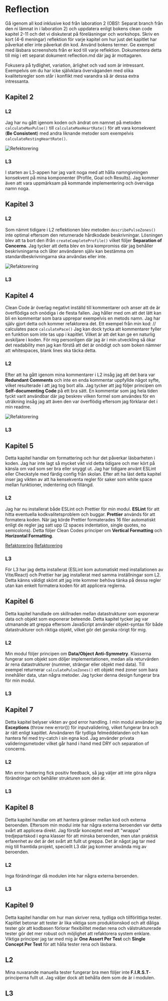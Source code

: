 # Reflection

Gå igenom all kod inklusive kod från laboration 2 (OBS!: Separat branch från den ni lämnat in i laboration 2) och uppdatera enligt bokens clean code kapitel 2-11 och det vi diskuterat på föreläsningar och workshops. Skriv en kort (4-6 meningar) reflektion för varje kapitel om hur just det kapitlet har påverkat eller inte påverkat din kod. Använd bokens termer. Ge exempel med läsbara screenshots från er kod till varje reflektion. Dokumentera detta till mig i ett separat dokument reflection.md där jag är mottagaren.

Fokusera på tydlighet, variation, ärlighet och vad som är intressant. Exempelvis om du har icke självklara överväganden med olika kvalitetsregler som står i konflikt med varandra så är dessa extra intressanta.

## Kapitel 2

### L2

Jag har nu gått igenom koden och ändrat om namnet på metoden `calculateMaxPulse()` till `calculateMaxHeartRate()` för att vara konsekvent (**Be Consistent**) med andra liknande metoder som exempelvis `calculateRestingHeartRate()`.

![Refektorering](./images/refactor-pulse-to-heartrate.png)

### L3

I starten av L3-appen har jag varit noga med att hålla namngivningen konsekvent på mina komponenter (Profile, Goal och Results). Jag kommer även att vara uppmärksam på kommande implementering och överväga namn noga.

## Kapitel 3

### L2

Som nämnt tidigare i L2 reflektionen blev metoden `describePulseZones()` inte optimal eftersom den returnerade hårdkodade beskrivningar. Lösningen blev att ta bort den ifrån `createCompleteProfile()` vilket följer **Separation of Concerns**. Jag tycker att detta blev en bra kompromiss där jag behåller beskrivningarna och låter användaren själv kan bestämma om standardbeskrivningarna ska användas eller inte.

![Refaktorering](./images/refactor-function.png)

### L3

## Kapitel 4

Clean Code är överlag negativt inställd till kommentarer och anser att de är överflödiga och onödiga i de flesta fallen. Jag håller med om att det lätt kan bli en kommentar som bara upprepar exempelvis en metods namn. Jag har själv gjort detta och kommer refaktorera det. Ett exempel från min kod:
// calculates pace
`calculatePace()`
Jag kan dock tycka att kommentarer fyller en funktion som inte tas upp i kapitlet. Vilket är att det kan ge en naturlig avskiljare i koden. För mig personligen där jag är i min utveckling så ökar det readability men jag kan förstå att det är onödigt och som boken nämner att whitespaces, blank lines ska täcka detta.

### L2

Efter att ha gått igenom mina kommentarer i L2 insåg jag att det bara var **Redundant Comments** och inte en enda kommentar uppfyllde något syfte, vilket resulterade i att jag tog bort alla. Jag tycker att jag följer principen om **Self-documenting Code** på ett bra sätt. En kommentar som jag hela tiden tyckt varit användbar där jag beskrev vilken formel som användes för en uträkning insåg jag att även den var överflödig eftersom jag förklarar det i min readme.

![Refaktorering](./images/refactor-comments.png)

### L3

## Kapitel 5

Detta kapitel handlar om formattering och hur det påverkar läsbarheten i koden. Jag har inte lagt så mycket vikt vid detta tidigare och mer kört på känsla om vad som ser bra eller snyggt ut. Jag har tidigare använt ESLint eller Checkstyle med färdig config från skolan. Efter att ha läst detta kapitel inser jag vikten av att ha kensekventa regler för saker som white space mellan funktioner, indentering och fillängd.

### L2

Jag har nu installerat både ESLint och Prettier för min modul. **ESLint** för att hitta eventuella kodkvalitetsproblem och buggar. **Prettier** används för att formatera koden. När jag körde Prettier formaterades 16 filer automatiskt enligt de regler jag satt upp (2 spaces indentation, single quotes, no semicolons). Detta följer Clean Codes principer om **Vertical Formatting** och **Horizontal Formatting**.

[Refaktorering](./images/refactor-prettier.png)
[Refaktorering](./images/refactor-ESLint.png)

### L3 

För L3 har jag detta installerat (ESLint kom automatiskt med installationen av Vite/React) och Prettier har jag installerat med samma inställningar som L2. Detta känns väldigt skönt att jag inte kommer behöva tänka på dessa regler utan kan enkelt formatera koden för att applicera reglerna.

## Kapitel 6

Detta kapitel handlade om skillnaden mellan datastrukturer som exponerar data och objekt som exponerar beteende. Detta kapitel tycker jag var utmanande att greppa eftersom JavaScript använder objekt-syntax för både datastrukturer och riktiga objekt, vilket gör det ganska rörigt för mig. 

### L2

Min modul följer principen om **Data/Object Anti-Symmetry**. Klasserna fungerar som objekt som döljer implementationen, medan alla returvärden är rena datastrukturer (nummer, strängar eller objekt med data). Till exempel returnerar `calculatePulseZones()` ett objekt med zoner som bara innehåller data, utan några metoder. Jag tycker denna design fungerar bra för min modul.

### L3

## Kapitel 7 

Detta kapitel belyser vikten av god error handling. I min modul använder jag **Exceptions** (throw new error()) för inputvalidering, vilket fungerar bra och är rätt enligt kapitlet. Användaren får tydliga felmeddelanden och kan hantera fel med try-catch i sin egna kod. Jag använder privata valideringsmetoder vilket går hand i hand med DRY och separation of concerns.

### L2

Min error hantering fick positiv feedback, så jag väljer att inte göra några förändringar och behåller strukturen som den är.

### L3

## Kapitel 8

Detta kapitel handlar om att hantera gränser mellan kod och externa beroenden. Eftersom min modul inte har några externa beroenden var detta svårt att applicera direkt. Jag förstår konceptet med att "wrappa" tredjepartskod i egna klasser för att minska beroenden, men utan praktisk erfarenhet av det är det svårt att fullt ut greppa. Det är något jag tar med mig till framtida projekt, speciellt L3 där jag kommer använda mig av beroenden.

### L2 

Inga förändringar då modulen inte har några externa beroenden.

### L3

## Kapitel 9

Detta kapitel handlar om hur man skriver rena, tydliga och tillförlitliga tester. Kapitlet betonar att tester är lika viktiga som produktionskod och att dåliga tester gör att kodbasen förlorar flexibilitet medan rena och välstrukturerade tester gör det mer robust och möjlighet att refaktorera system enklare. Viktiga principer jag tar med mig är **One Assert Per Test** och **Single Concept Per Test** för att hålla tester rena och läsbara.

## L2 

Mina nuvarande manuella tester fungerar bra men följer inte **F.I.R.S.T**-principerna fullt ut. Jag väljer dock att behålla dem som de är i modulen.

## L3


